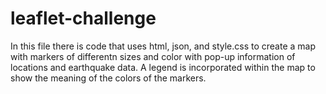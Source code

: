 # leaflet-challenge
In this file there is code that uses html, json, and style.css to create a map with markers of differentn sizes and color with pop-up information of locations and earthquake data. A legend is incorporated within the map to show the meaning of the colors of the markers. 

